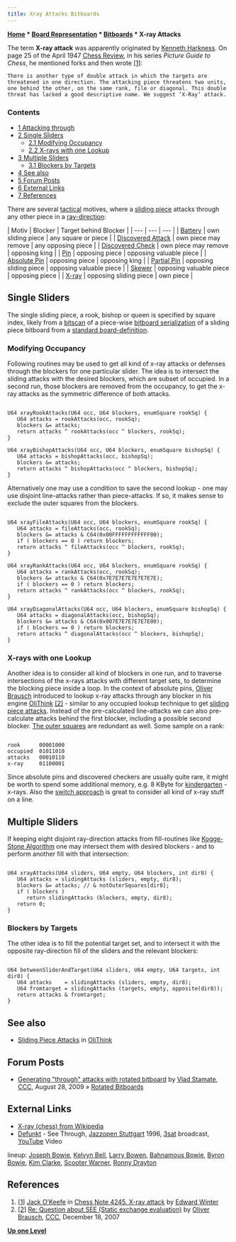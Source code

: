 ```yaml
---
title: Xray Attacks Bitboards
---
```

**[Home](Home "Home") \* [Board Representation](Board_Representation "Board Representation") \* [Bitboards](Bitboards "Bitboards") \* X-ray Attacks**


The term **X-ray attack** was apparently originated by [Kenneth Harkness](https://en.wikipedia.org/wiki/Kenneth_Harkness). On page 25 of the April 1947 [Chess Review](https://en.wikipedia.org/wiki/Chess_Review), in his series *Picture Guide to Chess*, he mentioned forks and then wrote <a id="cite-note-1" href="#cite-ref-1">[1]</a>:




```
There is another type of double attack in which the targets are threatened in one direction. The attacking piece threatens two units, one behind the other, on the same rank, file or diagonal. This double threat has lacked a good descriptive name. We suggest ‘X-Ray’ attack. 

```

### Contents


* [1 Attacking through](#attacking-through)
* [2 Single Sliders](#single-sliders)
	+ [2.1 Modifying Occupancy](#modifying-occupancy)
	+ [2.2 X-rays with one Lookup](#x-rays-with-one-lookup)
* [3 Multiple Sliders](#multiple-sliders)
	+ [3.1 Blockers by Targets](#blockers-by-targets)
* [4 See also](#see-also)
* [5 Forum Posts](#forum-posts)
* [6 External Links](#external-links)
* [7 References](#references)






There are several [tactical](Tactics "Tactics") motives, where a [sliding piece](Sliding_Pieces "Sliding Pieces") attacks through any other piece in a [ray-direction](Direction "Direction"):





|  Motiv
 |  Blocker
 |  Target behind Blocker
 |
| --- | --- | --- |
| [Battery](Battery "Battery") |  own sliding piece
 |  any square or piece
 |
| [Discovered Attack](Discovered_Attack "Discovered Attack") |  own piece may remove
 |  any opposing piece
 |
| [Discovered Check](Discovered_Check "Discovered Check") |  own piece may remove
 |  opposing king
 |
| [Pin](Pin "Pin") |  opposing piece
 |  opposing valuable piece
 |
| [Absolute Pin](Pin#AbsolutePin "Pin") |  opposing piece
 |  opposing king
 |
| [Partial Pin](Pin#PartialPin "Pin") |  opposing sliding piece
 |  opposing valuable piece
 |
| [Skewer](Skewer "Skewer") |  opposing valuable piece
 |  opposing piece
 |
| [X-ray](X-ray "X-ray") |  opposing sliding piece
 |  own piece
 |


## Single Sliders


The single sliding piece, a rook, bishop or queen is specified by square index, likely from a [bitscan](BitScan "BitScan") of a piece-wise [bitboard serialization](Bitboard_Serialization "Bitboard Serialization") of a sliding piece bitboard from a [standard board-definition](Bitboard_Board-Definition "Bitboard Board-Definition").




### Modifying Occupancy


Following routines may be used to get all kind of x-ray attacks or defenses through the blockers for one particular slider. The idea is to intersect the sliding attacks with the desired blockers, which are subset of occupied. In a second run, those blockers are removed from the occupancy, to get the x-ray attacks as the symmetric difference of both attacks.




```

U64 xrayRookAttacks(U64 occ, U64 blockers, enumSquare rookSq) {
   U64 attacks = rookAttacks(occ, rookSq);
   blockers &= attacks;
   return attacks ^ rookAttacks(occ ^ blockers, rookSq);
}

U64 xrayBishopAttacks(U64 occ, U64 blockers, enumSquare bishopSq) {
   U64 attacks = bishopAttacks(occ, bishopSq);
   blockers &= attacks;
   return attacks ^ bishopAttacks(occ ^ blockers, bishopSq);
}

```

Alternatively one may use a condition to save the second lookup - one may use disjoint line-attacks rather than piece-attacks. If so, it makes sense to exclude the outer squares from the blockers.




```

U64 xrayFileAttacks(U64 occ, U64 blockers, enumSquare rookSq) {
   U64 attacks = fileAttacks(occ, rookSq);
   blockers &= attacks & C64(0x00FFFFFFFFFFFF00);
   if ( blockers == 0 ) return blockers;
   return attacks ^ fileAttacks(occ ^ blockers, rookSq);
}

U64 xrayRankAttacks(U64 occ, U64 blockers, enumSquare rookSq) {
   U64 attacks = rankAttacks(occ, rookSq);
   blockers &= attacks & C64(0x7E7E7E7E7E7E7E7E);
   if ( blockers == 0 ) return blockers;
   return attacks ^ rankAttacks(occ ^ blockers, rookSq);
}

U64 xrayDiagonalAttacks(U64 occ, U64 blockers, enumSquare bishopSq) {
   U64 attacks = diagonalAttacks(occ, bishopSq);
   blockers &= attacks & C64(0x007E7E7E7E7E7E00);
   if ( blockers == 0 ) return blockers;
   return attacks ^ diagonalAttacks(occ ^ blockers, bishopSq);
}

```





### X-rays with one Lookup


Another idea is to consider all kind of blockers in one run, and to traverse intersections of the x-rays attacks with different target sets, to determine the blocking piece inside a loop. In the context of absolute pins, [Oliver Brausch](Oliver_Brausch "Oliver Brausch") introduced to lookup x-ray attacks through any blocker in his engine [OliThink](OliThink "OliThink") <a id="cite-note-2" href="#cite-ref-2">[2]</a> - similar to any occupied lookup technique to get [sliding piece attacks](Sliding_Piece_Attacks#AttacksbyOccupancyLookup "Sliding Piece Attacks"). Instead of the pre-calculated line-attacks we can also pre-calculate attacks behind the first blocker, including a possible second blocker. [The outer squares](First_Rank_Attacks#TheOuterSquares "First Rank Attacks") are redundant as well. Some sample on a rank:




```

rook      00001000
occupied  01011010
attacks   00010110
x-ray     01100001

```

Since absolute pins and discovered checkers are usually quite rare, it might be worth to spend some additional memory, e.g. 8 KByte for [kindergarten](Kindergarten_Bitboards "Kindergarten Bitboards") - x-rays. Also the [switch approach](The_Switch_Approach "The Switch Approach") is great to consider all kind of x-ray stuff on a line.



## Multiple Sliders


If keeping eight disjoint ray-direction attacks from fill-routines like [Kogge-Stone Algorithm](Kogge-Stone_Algorithm "Kogge-Stone Algorithm") one may intersect them with desired blockers - and to perform another fill with that intersection:




```

U64 xrayAttacks(U64 sliders, U64 empty, U64 blockers, int dir8) {
   U64 attacks = slidingAttacks (sliders, empty, dir8);
   blockers &= attacks; // & notOuterSquares[dir8];
   if ( blockers )
      return slidingAttacks (blockers, empty, dir8);
   return 0;
}

```

### Blockers by Targets


The other idea is to fill the potential target set, and to intersect it with the opposite ray-direction fill of the sliders and the relevant blockers:




```

U64 betweenSliderAndTarget(U64 sliders, U64 empty, U64 targets, int dir8) {
   U64 attacks    = slidingAttacks (sliders, empty, dir8);
   U64 fromtarget = slidingAttacks (targets, empty, opposite(dir8));
   return attacks & fromtarget;
}

```

## See also


* [Sliding Piece Attacks](OliThink#SlidingPieceAttacks "OliThink") in [OliThink](OliThink "OliThink")


## Forum Posts


* [Generating "through" attacks with rotated bitboard](http://www.talkchess.com/forum/viewtopic.php?t=29577) by [Vlad Stamate](Vlad_Stamate "Vlad Stamate"), [CCC](CCC "CCC"), August 28, 2009 » [Rotated Bitboards](Rotated_Bitboards "Rotated Bitboards")


## External Links


* [X-ray (chess) from Wikipedia](https://en.wikipedia.org/wiki/X-ray_(chess))
* [Defunkt](Category:Defunkt "Category:Defunkt") - See Through, [Jazzopen Stuttgart](https://de.wikipedia.org/wiki/Jazzopen_Stuttgart) 1996, [3sat](https://en.wikipedia.org/wiki/3sat) broadcast, [YouTube](https://en.wikipedia.org/wiki/YouTube) Video


 lineup: [Joseph Bowie](Category:Joseph_Bowie "Category:Joseph Bowie"), [Kelvyn Bell](http://www.allmusic.com/artist/kelvyn-bell-mn0001577170/credits), [Larry Bowen](http://www.dfmusicinc.com/news/item.asp?ID=15), [Bahnamous Bowie](http://www.discogs.com/artist/299640-Bahnamous-Bowie), [Byron Bowie](http://www.discogs.com/artist/363770-Byron-Bowie), [Kim Clarke](Category:Kim_Clarke "Category:Kim Clarke"), [Scooter Warner](http://www.allmusic.com/artist/scooter-warner-mn0000645895/credits), [Ronny Drayton](https://en.wikipedia.org/wiki/Ronny_Drayton)
 
## References


1. <a id="cite-ref-1" href="#cite-note-1">[1]</a> [Jack O’Keefe](Jack_O%E2%80%99Keefe "Jack O’Keefe") in [Chess Note 4245. X-ray attack](http://www.chesshistory.com/winter/winter20.html#4245._X-ray_attack_C.N._4231) by [Edward Winter](https://en.wikipedia.org/wiki/Edward_Winter_%28chess_historian%29)
2. <a id="cite-ref-2" href="#cite-note-2">[2]</a> [Re: Question about SEE (Static exchange evaluation)](http://www.talkchess.com/forum/viewtopic.php?topic_view=threads&p=166649&t=18750) by [Oliver Brausch](Oliver_Brausch "Oliver Brausch"), [CCC](CCC "CCC"), December 18, 2007

**[Up one Level](Bitboards "Bitboards")**







 
